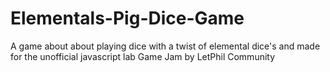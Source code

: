 # Elementals-Pig-Dice-Game
A game about about playing dice with a twist of elemental dice's and made for the unofficial javascript lab Game Jam by LetPhil Community
